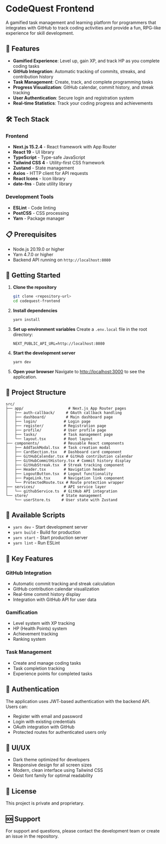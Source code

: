 # CodeQuest Frontend

A gamified task management and learning platform for programmers that integrates with GitHub to track coding activities and provide a fun, RPG-like experience for skill development.

## 🚀 Features

- **Gamified Experience**: Level up, gain XP, and track HP as you complete coding tasks
- **GitHub Integration**: Automatic tracking of commits, streaks, and contribution history
- **Task Management**: Create, track, and complete programming tasks
- **Progress Visualization**: GitHub calendar, commit history, and streak tracking
- **User Authentication**: Secure login and registration system
- **Real-time Statistics**: Track your coding progress and achievements

## 🛠️ Tech Stack

### Frontend

- **Next.js 15.2.4** - React framework with App Router
- **React 19** - UI library
- **TypeScript** - Type-safe JavaScript
- **Tailwind CSS 4** - Utility-first CSS framework
- **Zustand** - State management
- **Axios** - HTTP client for API requests
- **React Icons** - Icon library
- **date-fns** - Date utility library

### Development Tools

- **ESLint** - Code linting
- **PostCSS** - CSS processing
- **Yarn** - Package manager

## 📋 Prerequisites

- Node.js 20.19.0 or higher
- Yarn 4.7.0 or higher
- Backend API running on `http://localhost:8080`

## 🚀 Getting Started

1. **Clone the repository**

   ```bash
   git clone <repository-url>
   cd codequest-frontend
   ```

2. **Install dependencies**

   ```bash
   yarn install
   ```

3. **Set up environment variables**
   Create a `.env.local` file in the root directory:

   ```env
   NEXT_PUBLIC_API_URL=http://localhost:8080
   ```

4. **Start the development server**

   ```bash
   yarn dev
   ```

5. **Open your browser**
   Navigate to [http://localhost:3000](http://localhost:3000) to see the application.

## 📁 Project Structure

```
src/
├── app/                    # Next.js App Router pages
│   ├── auth-callback/     # OAuth callback handling
│   ├── dashboard/         # Main dashboard page
│   ├── login/            # Login page
│   ├── register/         # Registration page
│   ├── profile/          # User profile page
│   ├── tasks/            # Task management page
│   └── layout.tsx        # Root layout
├── components/           # Reusable React components
│   ├── AddTaskModal.tsx  # Task creation modal
│   ├── CardSection.tsx   # Dashboard card component
│   ├── GitHubCalendar.tsx # GitHub contribution calendar
│   ├── GitHubCommitHistory.tsx # Commit history display
│   ├── GitHubStreak.tsx  # Streak tracking component
│   ├── Header.tsx        # Navigation header
│   ├── LogoutButton.tsx  # Logout functionality
│   ├── PageLink.tsx      # Navigation link component
│   └── ProtectedRoute.tsx # Route protection wrapper
├── services/             # API service layer
│   └── githubService.ts  # GitHub API integration
└── store/               # State management
    └── userStore.ts     # User state with Zustand
```

## 🔧 Available Scripts

- `yarn dev` - Start development server
- `yarn build` - Build for production
- `yarn start` - Start production server
- `yarn lint` - Run ESLint

## 🌟 Key Features

### GitHub Integration

- Automatic commit tracking and streak calculation
- GitHub contribution calendar visualization
- Real-time commit history display
- Integration with GitHub API for user data

### Gamification

- Level system with XP tracking
- HP (Health Points) system
- Achievement tracking
- Ranking system

### Task Management

- Create and manage coding tasks
- Task completion tracking
- Experience points for completed tasks

## 🔐 Authentication

The application uses JWT-based authentication with the backend API. Users can:

- Register with email and password
- Login with existing credentials
- OAuth integration with GitHub
- Protected routes for authenticated users only

## 🎨 UI/UX

- Dark theme optimized for developers
- Responsive design for all screen sizes
- Modern, clean interface using Tailwind CSS
- Geist font family for optimal readability

## 📝 License

This project is private and proprietary.

## 🆘 Support

For support and questions, please contact the development team or create an issue in the repository.
